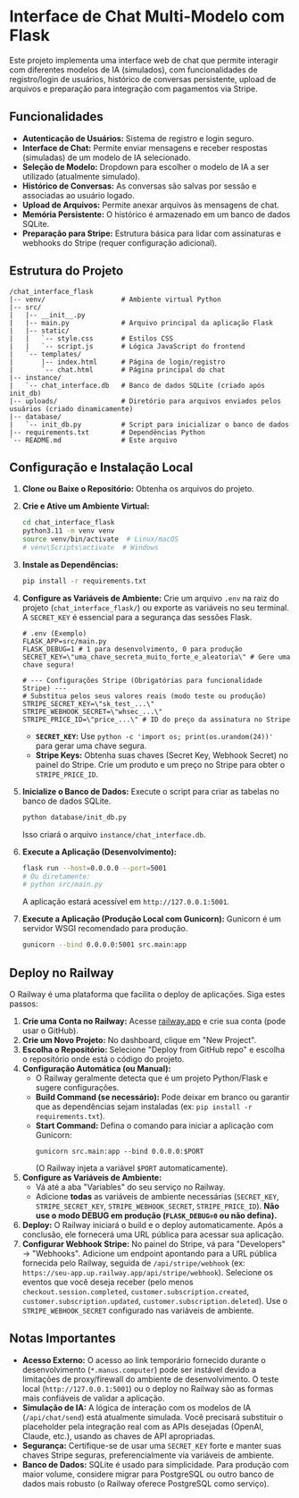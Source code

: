 # Interface de Chat Multi-Modelo com Flask

Este projeto implementa uma interface web de chat que permite interagir com diferentes modelos de IA (simulados), com funcionalidades de registro/login de usuários, histórico de conversas persistente, upload de arquivos e preparação para integração com pagamentos via Stripe.

## Funcionalidades

*   **Autenticação de Usuários:** Sistema de registro e login seguro.
*   **Interface de Chat:** Permite enviar mensagens e receber respostas (simuladas) de um modelo de IA selecionado.
*   **Seleção de Modelo:** Dropdown para escolher o modelo de IA a ser utilizado (atualmente simulado).
*   **Histórico de Conversas:** As conversas são salvas por sessão e associadas ao usuário logado.
*   **Upload de Arquivos:** Permite anexar arquivos às mensagens de chat.
*   **Memória Persistente:** O histórico é armazenado em um banco de dados SQLite.
*   **Preparação para Stripe:** Estrutura básica para lidar com assinaturas e webhooks do Stripe (requer configuração adicional).

## Estrutura do Projeto

```
/chat_interface_flask
|-- venv/                   # Ambiente virtual Python
|-- src/
|   |-- __init__.py
|   |-- main.py             # Arquivo principal da aplicação Flask
|   |-- static/
|   |   `-- style.css       # Estilos CSS
|   |   `-- script.js       # Lógica JavaScript do frontend
|   `-- templates/
|       |-- index.html      # Página de login/registro
|       `-- chat.html       # Página principal do chat
|-- instance/
|   `-- chat_interface.db   # Banco de dados SQLite (criado após init_db)
|-- uploads/                # Diretório para arquivos enviados pelos usuários (criado dinamicamente)
|-- database/
|   `-- init_db.py          # Script para inicializar o banco de dados
|-- requirements.txt        # Dependências Python
`-- README.md               # Este arquivo
```

## Configuração e Instalação Local

1.  **Clone ou Baixe o Repositório:**
    Obtenha os arquivos do projeto.

2.  **Crie e Ative um Ambiente Virtual:**
    ```bash
    cd chat_interface_flask
    python3.11 -m venv venv
    source venv/bin/activate  # Linux/macOS
    # venv\Scripts\activate  # Windows
    ```

3.  **Instale as Dependências:**
    ```bash
    pip install -r requirements.txt
    ```

4.  **Configure as Variáveis de Ambiente:**
    Crie um arquivo `.env` na raiz do projeto (`chat_interface_flask/`) ou exporte as variáveis no seu terminal. A `SECRET_KEY` é essencial para a segurança das sessões Flask.
    ```
    # .env (Exemplo)
    FLASK_APP=src/main.py
    FLASK_DEBUG=1 # 1 para desenvolvimento, 0 para produção
    SECRET_KEY=\"uma_chave_secreta_muito_forte_e_aleatoria\" # Gere uma chave segura!
    
    # --- Configurações Stripe (Obrigatórias para funcionalidade Stripe) ---
    # Substitua pelos seus valores reais (modo teste ou produção)
    STRIPE_SECRET_KEY=\"sk_test_...\"
    STRIPE_WEBHOOK_SECRET=\"whsec_...\"
    STRIPE_PRICE_ID=\"price_...\" # ID do preço da assinatura no Stripe
    ```
    *   **`SECRET_KEY`:** Use `python -c 'import os; print(os.urandom(24))'` para gerar uma chave segura.
    *   **Stripe Keys:** Obtenha suas chaves (Secret Key, Webhook Secret) no painel do Stripe. Crie um produto e um preço no Stripe para obter o `STRIPE_PRICE_ID`.

5.  **Inicialize o Banco de Dados:**
    Execute o script para criar as tabelas no banco de dados SQLite.
    ```bash
    python database/init_db.py
    ```
    Isso criará o arquivo `instance/chat_interface.db`.

6.  **Execute a Aplicação (Desenvolvimento):**
    ```bash
    flask run --host=0.0.0.0 --port=5001
    # Ou diretamente:
    # python src/main.py
    ```
    A aplicação estará acessível em `http://127.0.0.1:5001`.

7.  **Execute a Aplicação (Produção Local com Gunicorn):**
    Gunicorn é um servidor WSGI recomendado para produção.
    ```bash
    gunicorn --bind 0.0.0.0:5001 src.main:app
    ```

## Deploy no Railway

O Railway é uma plataforma que facilita o deploy de aplicações. Siga estes passos:

1.  **Crie uma Conta no Railway:** Acesse [railway.app](https://railway.app) e crie sua conta (pode usar o GitHub).
2.  **Crie um Novo Projeto:** No dashboard, clique em "New Project".
3.  **Escolha o Repositório:** Selecione "Deploy from GitHub repo" e escolha o repositório onde está o código do projeto.
4.  **Configuração Automática (ou Manual):**
    *   O Railway geralmente detecta que é um projeto Python/Flask e sugere configurações.
    *   **Build Command (se necessário):** Pode deixar em branco ou garantir que as dependências sejam instaladas (ex: `pip install -r requirements.txt`).
    *   **Start Command:** Defina o comando para iniciar a aplicação com Gunicorn:
        ```
        gunicorn src.main:app --bind 0.0.0.0:$PORT
        ```
        (O Railway injeta a variável `$PORT` automaticamente).
5.  **Configure as Variáveis de Ambiente:**
    *   Vá até a aba "Variables" do seu serviço no Railway.
    *   Adicione **todas** as variáveis de ambiente necessárias (`SECRET_KEY`, `STRIPE_SECRET_KEY`, `STRIPE_WEBHOOK_SECRET`, `STRIPE_PRICE_ID`). **Não use o modo DEBUG em produção (`FLASK_DEBUG=0` ou não defina).**
6.  **Deploy:** O Railway iniciará o build e o deploy automaticamente. Após a conclusão, ele fornecerá uma URL pública para acessar sua aplicação.
7.  **Configurar Webhook Stripe:** No painel do Stripe, vá para "Developers" -> "Webhooks". Adicione um endpoint apontando para a URL pública fornecida pelo Railway, seguida de `/api/stripe/webhook` (ex: `https://seu-app.up.railway.app/api/stripe/webhook`). Selecione os eventos que você deseja receber (pelo menos `checkout.session.completed`, `customer.subscription.created`, `customer.subscription.updated`, `customer.subscription.deleted`). Use o `STRIPE_WEBHOOK_SECRET` configurado nas variáveis de ambiente.

## Notas Importantes

*   **Acesso Externo:** O acesso ao link temporário fornecido durante o desenvolvimento (`*.manus.computer`) pode ser instável devido a limitações de proxy/firewall do ambiente de desenvolvimento. O teste local (`http://127.0.0.1:5001`) ou o deploy no Railway são as formas mais confiáveis de validar a aplicação.
*   **Simulação de IA:** A lógica de interação com os modelos de IA (`/api/chat/send`) está atualmente simulada. Você precisará substituir o placeholder pela integração real com as APIs desejadas (OpenAI, Claude, etc.), usando as chaves de API apropriadas.
*   **Segurança:** Certifique-se de usar uma `SECRET_KEY` forte e manter suas chaves Stripe seguras, preferencialmente via variáveis de ambiente.
*   **Banco de Dados:** SQLite é usado para simplicidade. Para produção com maior volume, considere migrar para PostgreSQL ou outro banco de dados mais robusto (o Railway oferece PostgreSQL como serviço).


